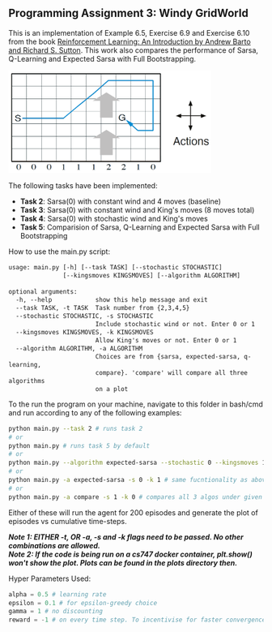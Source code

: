 ## Programming Assignment 3: Windy GridWorld

This is an implementation of Example 6.5, Exercise 6.9 and Exercise 6.10 from the book [Reinforcement Learning: An Introduction by Andrew Barto and Richard S. Sutton](https://web.stanford.edu/class/psych209/Readings/SuttonBartoIPRLBook2ndEd.pdf "Reinforcement Learning: An Introduction"). This work also compares the performance of Sarsa, Q-Learning and Expected Sarsa with Full Bootstrapping.  

<!-- ![](images/gridworld.png) -->
<img src="images/gridworld.png" alt="gridworld" width="400"/>

The following tasks have been implemented:  
-  **Task 2**: Sarsa(0) with constant wind and 4 moves (baseline)  
-  **Task 3**: Sarsa(0) with constant wind and King's moves (8 moves total)  
-  **Task 4**: Sarsa(0) with stochastic wind and King's moves  
-  **Task 5**: Comparision of Sarsa, Q-Learning and Expected Sarsa with Full Bootstrapping

How to use the main.py script:
```
usage: main.py [-h] [--task TASK] [--stochastic STOCHASTIC]
               [--kingsmoves KINGSMOVES] [--algorithm ALGORITHM]

optional arguments:
  -h, --help            show this help message and exit
  --task TASK, -t TASK  Task number from {2,3,4,5}
  --stochastic STOCHASTIC, -s STOCHASTIC
                        Include stochastic wind or not. Enter 0 or 1
  --kingsmoves KINGSMOVES, -k KINGSMOVES
                        Allow King's moves or not. Enter 0 or 1
  --algorithm ALGORITHM, -a ALGORITHM
                        Choices are from {sarsa, expected-sarsa, q-learning,
                        compare}. 'compare' will compare all three algorithms
                        on a plot
```  

To the run the program on your machine, navigate to this folder in bash/cmd and run according to any of the following examples:
```bash
python main.py --task 2 # runs task 2
# or
python main.py # runs task 5 by default
# or
python main.py --algorithm expected-sarsa --stochastic 0 --kingsmoves 1
# or 
python main.py -a expected-sarsa -s 0 -k 1 # same fucntionality as above
# or 
python main.py -a compare -s 1 -k 0 # compares all 3 algos under given conditions
```
Either of these will run the agent for 200 episodes and generate the plot of episodes vs cumulative time-steps.  

***Note 1: EITHER -t, OR -a, -s and -k flags need to be passed. No other combinations are allowed.***  
***Note 2: If the code is being run on a cs747 docker container, plt.show() won't show the plot. Plots can be found in the plots directory then.***

Hyper Parameters Used: 
```python
alpha = 0.5 # learning rate
epsilon = 0.1 # for epsilon-greedy choice
gamma = 1 # no discounting 
reward = -1 # on every time step. To incentivise for faster convergences
```